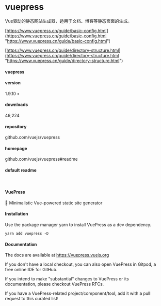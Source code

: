 # vuepress

‌Vue驱动的静态网站生成器，‌适用于文档、‌博客等静态页面的生成。‌

[https://www.vuepress.cn/guide/basic-config.html](https://www.vuepress.cn/guide/basic-config.html "https://www.vuepress.cn/guide/basic-config.html")

[https://www.vuepress.cn/guide/directory-structure.html](https://www.vuepress.cn/guide/directory-structure.html "https://www.vuepress.cn/guide/directory-structure.html")

#### vuepress

#### version

1.9.10 •

#### downloads

49,224

#### repository

github.com/vuejs/vuepress

#### homepage

github.com/vuejs/vuepress#readme

#### default readme

​

#### VuePress

📝 Minimalistic Vue-powered static site generator

#### Installation

Use the package manager yarn to install VuePress as a dev dependency.

```
yarn add vuepress -D
```

#### Documentation

The docs are available at <https://vuepress.vuejs.org>

If you don't have a local checkout, you can also open VuePress in Gitpod, a free online IDE for GitHub.

If you intend to make "substantial" changes to VuePress or its documentation, please checkout VuePress RFCs.

If you have a VuePress-related project/component/tool, add it with a pull request to this curated list!


